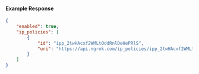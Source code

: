 <!-- Code generated for API Clients. DO NOT EDIT. -->

#### Example Response

```json
{
	"enabled": true,
	"ip_policies": [
		{
			"id": "ipp_2twHAcxf2WMLtOddRnlDeHePRlS",
			"uri": "https://api.ngrok.com/ip_policies/ipp_2twHAcxf2WMLtOddRnlDeHePRlS"
		}
	]
}
```
